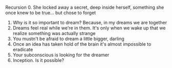 Recursion
0. She locked away a secret, deep inside herself, something she once knew to be true... but chose to forget
1. Why is it so important to dream? Because, in my dreams we are together 
2. Dreams feel real while we're in them. It's only when we wake up that we realize something was actually strange
3. You mustn't be afraid to dream a little bigger, darling 
4. Once an idea has taken hold of the brain it's almost impossible to eradicate
5. Your subconscious is looking for the dreamer
6. Inception. Is it possible? 

